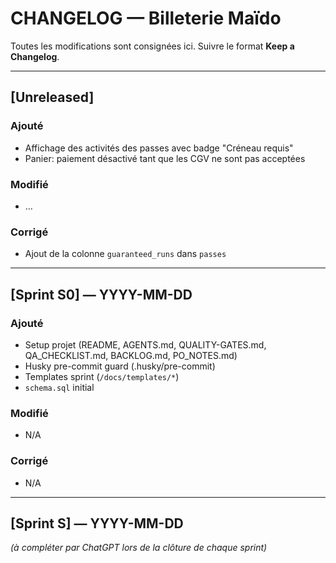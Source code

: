# CHANGELOG — Billeterie Maïdo

Toutes les modifications sont consignées ici. Suivre le format **Keep a Changelog**.

---

## \[Unreleased]

### Ajouté

- Affichage des activités des passes avec badge "Créneau requis"
- Panier: paiement désactivé tant que les CGV ne sont pas acceptées

### Modifié

- …

### Corrigé

- Ajout de la colonne `guaranteed_runs` dans `passes`

---

## \[Sprint S0] — YYYY-MM-DD

### Ajouté

- Setup projet (README, AGENTS.md, QUALITY-GATES.md, QA_CHECKLIST.md, BACKLOG.md, PO_NOTES.md)
- Husky pre-commit guard (.husky/pre-commit)
- Templates sprint (`/docs/templates/*`)
- `schema.sql` initial

### Modifié

- N/A

### Corrigé

- N/A

---

## \[Sprint S<N>] — YYYY-MM-DD

_(à compléter par ChatGPT lors de la clôture de chaque sprint)_
